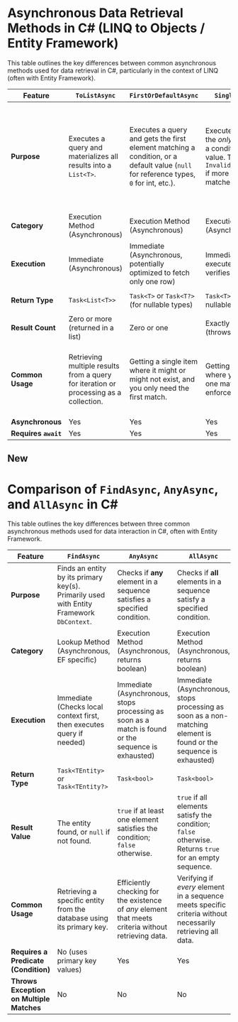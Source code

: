# Asynchronous Data Retrieval Methods in C# (LINQ to Objects / Entity Framework)

This table outlines the key differences between common asynchronous methods used for data retrieval in C#, particularly in the context of LINQ (often with Entity Framework).

| Feature          | `ToListAsync`                       | `FirstOrDefaultAsync`                  | `SingleOrDefaultAsync`                 | `FindAsync`                         |
|------------------|-------------------------------------|----------------------------------------|----------------------------------------|-------------------------------------|
| **Purpose** | Executes a query and materializes all results into a `List<T>`. | Executes a query and gets the first element matching a condition, or a default value (`null` for reference types, `0` for int, etc.). | Executes a query and gets the *only* element matching a condition, or a default value. Throws an `InvalidOperationException` if more than one element matches. | Finds an entity by its primary key(s). Primarily used with Entity Framework `DbContext`. Checks local context first before querying the database. |
| **Category** | Execution Method (Asynchronous)     | Execution Method (Asynchronous)        | Execution Method (Asynchronous)        | Lookup Method (Asynchronous, EF specific) |
| **Execution** | Immediate (Asynchronous)            | Immediate (Asynchronous, potentially optimized to fetch only one row) | Immediate (Asynchronous, executes query and verifies uniqueness) | Immediate (Checks local context, then executes query if needed) |
| **Return Type** | `Task<List<T>>`                     | `Task<T>` or `Task<T?>` (for nullable types) | `Task<T>` or `Task<T?>` (for nullable types) | `Task<TEntity>` or `Task<TEntity?>` |
| **Result Count** | Zero or more (returned in a list)   | Zero or one                            | Exactly zero or one (throws if more than one) | Zero or one                         |
| **Common Usage** | Retrieving multiple results from a query for iteration or processing as a collection. | Getting a single item where it might or might not exist, and you only need the first match. | Getting a single item where you expect *exactly* one match and want to enforce this uniqueness. | Retrieving a specific entity from the database using its primary key, leveraging EF's tracking capabilities. |
| **Asynchronous** | Yes                                 | Yes                                    | Yes                                    | Yes                                 |
| **Requires `await`** | Yes                                 | Yes                                    | Yes                                    | Yes                                 |

## New
# Comparison of `FindAsync`, `AnyAsync`, and `AllAsync` in C#

This table outlines the key differences between three common asynchronous methods used for data interaction in C#, often with Entity Framework.

| Feature          | `FindAsync`                         | `AnyAsync`                             | `AllAsync`                             |
|------------------|-------------------------------------|----------------------------------------|----------------------------------------|
| **Purpose** | Finds an entity by its primary key(s). Primarily used with Entity Framework `DbContext`. | Checks if **any** element in a sequence satisfies a specified condition. | Checks if **all** elements in a sequence satisfy a specified condition. |
| **Category** | Lookup Method (Asynchronous, EF specific) | Execution Method (Asynchronous, returns boolean) | Execution Method (Asynchronous, returns boolean) |
| **Execution** | Immediate (Checks local context first, then executes query if needed) | Immediate (Asynchronous, stops processing as soon as a match is found or the sequence is exhausted) | Immediate (Asynchronous, stops processing as soon as a non-matching element is found or the sequence is exhausted) |
| **Return Type** | `Task<TEntity>` or `Task<TEntity?>` | `Task<bool>`                           | `Task<bool>`                           |
| **Result Value** | The entity found, or `null` if not found. | `true` if at least one element satisfies the condition; `false` otherwise. | `true` if all elements satisfy the condition; `false` otherwise. Returns `true` for an empty sequence. |
| **Common Usage** | Retrieving a specific entity from the database using its primary key. | Efficiently checking for the existence of *any* element that meets criteria without retrieving data. | Verifying if *every* element in a sequence meets specific criteria without necessarily retrieving all data. |
| **Requires a Predicate (Condition)** | No (uses primary key values)         | Yes                                    | Yes                                    |
| **Throws Exception on Multiple Matches** | No                                  | No                                     | No                                     |